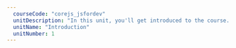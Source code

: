 ```yaml
---
  courseCode: "corejs_jsfordev"
  unitDescription: "In this unit, you'll get introduced to the course. You'll learn about the important facets of JavaScript and the language ecosystem. You'll learn about the history of the language. I'll also share some of my thoughts on learning JavaScript.  "
  unitName: "Introduction"
  unitNumber: 1
---
```

